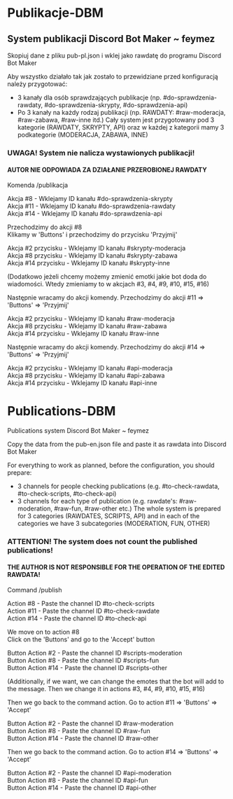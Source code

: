 # Publikacje-DBM 
## System publikacji Discord Bot Maker ~ feymez <br>

Skopiuj dane z pliku pub-pl.json i wklej jako rawdatę do programu Discord Bot Maker <br>

Aby wszystko działało tak jak zostało to przewidziane przed konfiguracją należy przygotować:
  - 3 kanały dla osób sprawdzających publikacje (np. #do-sprawdzenia-rawdaty, #do-sprawdzenia-skrypty, #do-sprawdzenia-api)
  - Po 3 kanały na każdy rodzaj publikacji (np. RAWDATY: #raw-moderacja, #raw-zabawa, #raw-inne itd.)
Cały system jest przygotowany pod 3 kategorie (RAWDATY, SKRYPTY, API) oraz w każdej z kategorii mamy 3 podkategorie (MODERACJA, ZABAWA, INNE)

### UWAGA! System nie nalicza wystawionych publikacji!

#### AUTOR NIE ODPOWIADA ZA DZIAŁANIE PRZEROBIONEJ RAWDATY

Komenda /publikacja <br>

Akcja #8 - Wklejamy ID kanału #do-sprawdzenia-skrypty <br>
Akcja #11 - Wklejamy ID kanału #do-sprawdzenia-rawdaty <br>
Akcja #14 - Wklejamy ID kanału #do-sprawdzenia-api <br>
 
Przechodzimy do akcji #8 <br>
Klikamy w 'Buttons' i przechodzimy do przycisku 'Przyjmij' <br>

Akcja #2 przycisku - Wklejamy ID kanału #skrypty-moderacja <br>
Akcja #8 przycisku - Wklejamy ID kanału #skrypty-zabawa <br>
Akcja #14 przycisku - Wklejamy ID kanału #skrypty-inne <br>

(Dodatkowo jeżeli chcemy możemy zmienić emotki jakie bot doda do wiadomości. Wtedy zmieniamy to w akcjach #3, #4, #9, #10, #15, #16) <br>

Następnie wracamy do akcji komendy. Przechodzimy do akcji #11 => 'Buttons' => 'Przyjmij' <br>

Akcja #2 przycisku - Wklejamy ID kanału #raw-moderacja <br>
Akcja #8 przycisku - Wklejamy ID kanału #raw-zabawa <br>
Akcja #14 przycisku - Wklejamy ID kanału #raw-inne <br>

Następnie wracamy do akcji komendy. Przechodzimy do akcji #14 => 'Buttons' => 'Przyjmij' <br>

Akcja #2 przycisku - Wklejamy ID kanału #api-moderacja <br>
Akcja #8 przycisku - Wklejamy ID kanału #api-zabawa <br>
Akcja #14 przycisku - Wklejamy ID kanału #api-inne <br>

# Publications-DBM
Publications system Discord Bot Maker ~ feymez <br>

Copy the data from the pub-en.json file and paste it as rawdata into Discord Bot Maker <br>

For everything to work as planned, before the configuration, you should prepare:
  - 3 channels for people checking publications (e.g. #to-check-rawdata, #to-check-scripts, #to-check-api)
  - 3 channels for each type of publication (e.g. rawdate's: #raw-moderation, #raw-fun, #raw-other etc.)
The whole system is prepared for 3 categories (RAWDATES, SCRIPTS, API) and in each of the categories we have 3 subcategories (MODERATION, FUN, OTHER)

### ATTENTION! The system does not count the published publications!


#### THE AUTHOR IS NOT RESPONSIBLE FOR THE OPERATION OF THE EDITED RAWDATA!

Command /publish <br>

Action #8 - Paste the channel ID #to-check-scripts <br>
Action #11 - Paste the channel ID #to-check-rawdate <br>
Action #14 - Paste the channel ID #to-check-api <br>

We move on to action #8 <br>
Click on the 'Buttons' and go to the 'Accept' button <br>

Button Action #2 - Paste the channel ID #scripts-moderation <br>
Button Action #8 - Paste the channel ID #scripts-fun <br>
Button Action #14 - Paste the channel ID #scripts-other <br>

(Additionally, if we want, we can change the emotes that the bot will add to the message. Then we change it in actions #3, #4, #9, #10, #15, #16) <br>

Then we go back to the command action. Go to action #11 => 'Buttons' => 'Accept' <br>

Button Action #2 - Paste the channel ID #raw-moderation <br>
Button Action #8 - Paste the channel ID #raw-fun <br>
Button Action #14 - Paste the channel ID #raw-other <br>

Then we go back to the command action. Go to action #14 => 'Buttons' => 'Accept' <br>

Button Action #2 - Paste the channel ID #api-moderation <br>
Button Action #8 - Paste the channel ID #api-fun <br>
Button Action #14 - Paste the channel ID #api-other <br>
